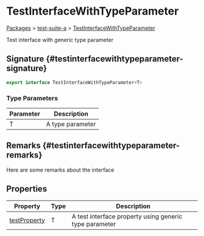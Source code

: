 # TestInterfaceWithTypeParameter

[Packages](/) &gt; [test-suite-a](/test-suite-a/) &gt; [TestInterfaceWithTypeParameter](/test-suite-a/testinterfacewithtypeparameter-interface/)

Test interface with generic type parameter

## Signature {#testinterfacewithtypeparameter-signature}

```typescript
export interface TestInterfaceWithTypeParameter<T>
```

### Type Parameters

| Parameter | Description |
| --- | --- |
| T | A type parameter |

## Remarks {#testinterfacewithtypeparameter-remarks}

Here are some remarks about the interface

## Properties

| Property | Type | Description |
| --- | --- | --- |
| [testProperty](/test-suite-a/testinterfacewithtypeparameter-interface/testproperty-propertysignature) | T | A test interface property using generic type parameter |
